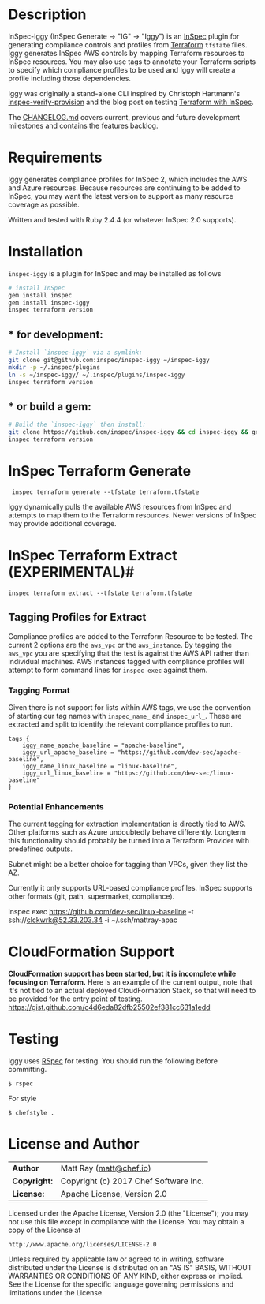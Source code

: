 # Description #

InSpec-Iggy (InSpec Generate -> "IG" -> "Iggy") is an [InSpec](https://inspec.io) plugin for generating compliance controls and profiles from [Terraform](https://terraform.io) ```tfstate``` files. Iggy generates InSpec AWS controls by mapping Terraform resources to InSpec resources. You may also use tags to annotate your Terraform scripts to specify which compliance profiles to be used and Iggy will create a profile including those dependencies.

Iggy was originally a stand-alone CLI inspired by Christoph Hartmann's [inspec-verify-provision](https://github.com/chris-rock/inspec-verify-provision) and the blog post on testing [Terraform with InSpec](http://lollyrock.com/articles/inspec-terraform/).

The [CHANGELOG.md](https://github.com/mattray/iggy/blob/master/CHANGELOG.md) covers current, previous and future development milestones and contains the features backlog.

# Requirements #

Iggy generates compliance profiles for InSpec 2, which includes the AWS and Azure resources. Because resources are continuing to be added to InSpec, you may want the latest version to support as many resource coverage as possible.

Written and tested with Ruby 2.4.4 (or whatever InSpec 2.0 supports).

# Installation #

`inspec-iggy` is a plugin for InSpec and may be installed as follows

```bash
# install InSpec
gem install inspec
gem install inspec-iggy
inspec terraform version
```

## * for development: ##

```bash
# Install `inspec-iggy` via a symlink:
git clone git@github.com:inspec/inspec-iggy ~/inspec-iggy
mkdir -p ~/.inspec/plugins
ln -s ~/inspec-iggy/ ~/.inspec/plugins/inspec-iggy
inspec terraform version
```

## * or build a gem: ##

```bash
# Build the `inspec-iggy` then install:
git clone https://github.com/inspec/inspec-iggy && cd inspec-iggy && gem build *gemspec && gem install *gem
inspec terraform version
```

# InSpec Terraform Generate #

     inspec terraform generate --tfstate terraform.tfstate

Iggy dynamically pulls the available AWS resources from InSpec and attempts to map them to the Terraform resources. Newer versions of InSpec may provide additional coverage.

# InSpec Terraform Extract (EXPERIMENTAL)#

    inspec terraform extract --tfstate terraform.tfstate

## Tagging Profiles for Extract ##

Compliance profiles are added to the Terraform Resource to be tested. The current 2 options are the ```aws_vpc``` or the ```aws_instance```. By tagging the ```aws_vpc``` you are specifying that the test is against the AWS API rather than individual machines. AWS instances tagged with compliance profiles will attempt to form command lines for ```inspec exec``` against them.

### Tagging Format ###

Given there is not support for lists within AWS tags, we use the convention of starting our tag names with ```inspec_name_``` and ```inspec_url_```. These are extracted and split to identify the relevant compliance profiles to run.

```
tags {
    iggy_name_apache_baseline = "apache-baseline",
    iggy_url_apache_baseline = "https://github.com/dev-sec/apache-baseline",
    iggy_name_linux_baseline = "linux-baseline",
    iggy_url_linux_baseline = "https://github.com/dev-sec/linux-baseline"
}
```

### Potential Enhancements ###

The current tagging for extraction implementation is directly tied to AWS. Other platforms such as Azure undoubtedly behave differently. Longterm this functionality should probably be turned into a Terraform Provider with predefined outputs.

Subnet might be a better choice for tagging than VPCs, given they list the AZ.

Currently it only supports URL-based compliance profiles. InSpec supports other formats (git, path, supermarket, compliance).

inspec exec https://github.com/dev-sec/linux-baseline -t ssh://clckwrk@52.33.203.34 -i ~/.ssh/mattray-apac

# CloudFormation Support #

**CloudFormation support has been started, but it is incomplete while focusing on Terraform.** Here is an example of the current output, note that it's not tied to an actual deployed CloudFormation Stack, so that will need to be provided for the entry point of testing.
https://gist.github.com/c4d6eda82dfb25502ef381cc631a1edd

# Testing #

Iggy uses [RSpec](http://rspec.info/) for testing. You should run the following before committing.

    $ rspec

For style

    $ chefstyle .

# License and Author #

|                |                                           |
|:---------------|:------------------------------------------|
| **Author**     | Matt Ray (<matt@chef.io>)                 |
| **Copyright:** | Copyright (c) 2017 Chef Software Inc.     |
| **License:**   | Apache License, Version 2.0               |

Licensed under the Apache License, Version 2.0 (the "License");
you may not use this file except in compliance with the License.
You may obtain a copy of the License at

    http://www.apache.org/licenses/LICENSE-2.0

Unless required by applicable law or agreed to in writing, software
distributed under the License is distributed on an "AS IS" BASIS,
WITHOUT WARRANTIES OR CONDITIONS OF ANY KIND, either express or implied.
See the License for the specific language governing permissions and
limitations under the License.
